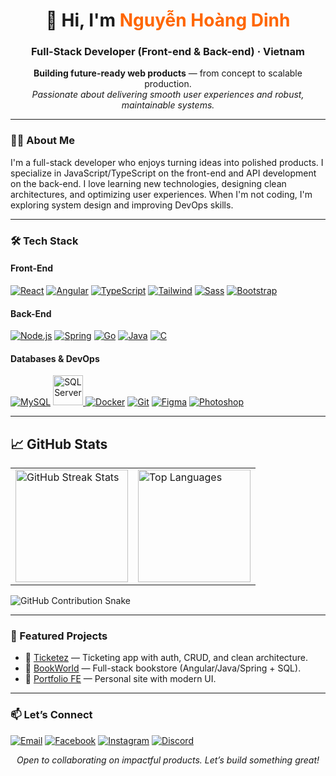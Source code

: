<h1 align="center">👋 Hi, I'm <span style="color:#ff6600;">Nguyễn Hoàng Dinh</span></h1>
<h3 align="center">Full-Stack Developer (Front-end & Back-end) · Vietnam</h3>

<p align="center">
  <b>Building future-ready web products</b> — from concept to scalable production.<br/>
  <i>Passionate about delivering smooth user experiences and robust, maintainable systems.</i>
</p>

---

### 👨‍💻 About Me
I'm a full-stack developer who enjoys turning ideas into polished products. I specialize in JavaScript/TypeScript on the front-end and API development on the back-end. I love learning new technologies, designing clean architectures, and optimizing user experiences. When I'm not coding, I'm exploring system design and improving DevOps skills.

---

### 🛠 Tech Stack

#### Front-End
[![React](https://skillicons.dev/icons?i=react)](https://react.dev)
[![Angular](https://skillicons.dev/icons?i=angular)](https://angular.io)
[![TypeScript](https://skillicons.dev/icons?i=ts)](https://www.typescriptlang.org)
[![Tailwind](https://skillicons.dev/icons?i=tailwind)](https://tailwindcss.com)
[![Sass](https://skillicons.dev/icons?i=sass)](https://sass-lang.com)
[![Bootstrap](https://skillicons.dev/icons?i=bootstrap)](https://getbootstrap.com)

#### Back-End
[![Node.js](https://skillicons.dev/icons?i=nodejs)](https://nodejs.org)
[![Spring](https://skillicons.dev/icons?i=spring)](https://spring.io)
[![Go](https://skillicons.dev/icons?i=go)](https://go.dev)
[![Java](https://skillicons.dev/icons?i=java)](https://www.java.com)
[![C](https://skillicons.dev/icons?i=c)](https://en.wikipedia.org/wiki/C_(programming_language))

#### Databases & DevOps
[![MySQL](https://skillicons.dev/icons?i=mysql)](https://www.mysql.com)
<a href="https://www.microsoft.com/sql-server">
  <img src="https://upload.wikimedia.org/wikipedia/it/2/23/Sql_server_logo.png" alt="SQL Server" width="48" />
</a>
[![Docker](https://skillicons.dev/icons?i=docker)](https://www.docker.com)
[![Git](https://skillicons.dev/icons?i=git)](https://git-scm.com)
[![Figma](https://skillicons.dev/icons?i=figma)](https://www.figma.com)
[![Photoshop](https://skillicons.dev/icons?i=ps)](https://www.adobe.com/products/photoshop.html)

---

## 📈 GitHub Stats
<div align="center">

<table>
  <tr>
    <td>
      <img
        src="https://github-readme-streak-stats.herokuapp.com/?user=nhdinhdev03&theme=tokyonight&hide_border=true"
        alt="GitHub Streak Stats"
        height="180px"
      />
    </td>
    <td>
      <img
        src="https://github-readme-stats.vercel.app/api/top-langs/?username=nhdinhdev03&layout=compact&theme=tokyonight&hide_border=true&langs_count=8"
        alt="Top Languages"
        height="180px"
      />
    </td>
  </tr>
</table>

</div>

<!-- Snake: nhớ fork action và đổi 'OWNER/OWNER' thành user của bạn -->
<picture>
  <source media="(prefers-color-scheme: dark)" srcset="https://raw.githubusercontent.com/nhdinhdev03/nhdinhdev03/output/github-snake-dark.svg" />
  <source media="(prefers-color-scheme: light)" srcset="https://raw.githubusercontent.com/nhdinhdev03/nhdinhdev03/output/github-snake.svg" />
  <img alt="GitHub Contribution Snake" src="https://raw.githubusercontent.com/nhdinhdev03/nhdinhdev03/output/github-snake.svg" />
</picture>

---

### 🚀 Featured Projects
- 🔹 [Ticketez](https://github.com/nhdinhdev03/ticketez) — Ticketing app with auth, CRUD, and clean architecture.
- 🔹 [BookWorld](https://github.com/nhdinhdev03/BookWorld) — Full-stack bookstore (Angular/Java/Spring + SQL).
- 🔹 [Portfolio FE](https://github.com/nhdinhdev03/portfolio-fe) — Personal site with modern UI.

---

### 📫 Let’s Connect
[![Email](https://img.shields.io/badge/Email-%20-ff6953?style=flat&logo=gmail&logoColor=white)](mailto:nhdinh.dev03@gmail.com)
[![Facebook](https://img.shields.io/badge/Facebook-%20-1877F2?style=flat&logo=facebook&logoColor=white)](https://fb.com/nhdinh03)
[![Instagram](https://img.shields.io/badge/Instagram-%20-E4405F?style=flat&logo=instagram&logoColor=white)](https://instagram.com/nhdinhdz)
[![Discord](https://img.shields.io/badge/Discord-%20-5865F2?style=flat&logo=discord&logoColor=white)](https://discord.gg/6UbbDqKKQN)

<p align="center"><em>Open to collaborating on impactful products. Let’s build something great!</em></p>
